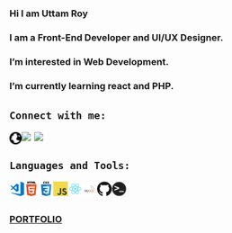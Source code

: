 ### Hi I am Uttam Roy
### I am a Front-End Developer and UI/UX Designer.
### I’m interested in Web Development.
### I’m currently learning react and PHP.

## `Connect with me:`

[<img align="left" width="22px" src="https://raw.githubusercontent.com/iconic/open-iconic/master/svg/globe.svg" />][portfolio]
[<img align="left" width="22px" src="https://cdn.jsdelivr.net/npm/simple-icons@v3/icons/github.svg" />][github]
[<img align="left" width="22px" src="https://cdn.jsdelivr.net/npm/simple-icons@v3/icons/linkedin.svg" />][linkedin]

<br/>

## `Languages and Tools:`

<img align="left" alt="Visual Studio Code" width="26px" src="https://raw.githubusercontent.com/github/explore/80688e429a7d4ef2fca1e82350fe8e3517d3494d/topics/visual-studio-code/visual-studio-code.png" />
<img align="left" alt="html5" width="26px" src="https://raw.githubusercontent.com/github/explore/80688e429a7d4ef2fca1e82350fe8e3517d3494d/topics/html/html.png" />
<img align="left" alt="CSS3" width="26px" src="https://raw.githubusercontent.com/github/explore/80688e429a7d4ef2fca1e82350fe8e3517d3494d/topics/css/css.png" />
<img align="left" alt="JavaScript" width="26px" src="https://raw.githubusercontent.com/github/explore/80688e429a7d4ef2fca1e82350fe8e3517d3494d/topics/javascript/javascript.png" />
<img align="left" alt="react" width="26px" src="https://raw.githubusercontent.com/github/explore/80688e429a7d4ef2fca1e82350fe8e3517d3494d/topics/react/react.png" />
<img align="left" alt="MySQL" width="26px" src="https://raw.githubusercontent.com/github/explore/80688e429a7d4ef2fca1e82350fe8e3517d3494d/topics/mysql/mysql.png" />
<img align="left" alt="GitHub" width="26px" src="https://raw.githubusercontent.com/github/explore/78df643247d429f6cc873026c0622819ad797942/topics/github/github.png" />
<img align="left" alt="terminal" width="26px" src="https://raw.githubusercontent.com/github/explore/80688e429a7d4ef2fca1e82350fe8e3517d3494d/topics/terminal/terminal.png" />

<br/>
<br/>

### [PORTFOLIO][portfolio]


[portfolio]: https://roy-uttam.github.io/Portfolio/
[linkedin]: https://www.linkedin.com/in/uttam-roy-1101411ab/
[github]: https://github.com/Roy-Uttam

<!---
Roy-Uttam/Roy-Uttam is a ✨ special ✨ repository because its `README.md` (this file) appears on your GitHub profile.
You can click the Preview link to take a look at your changes.
--->
